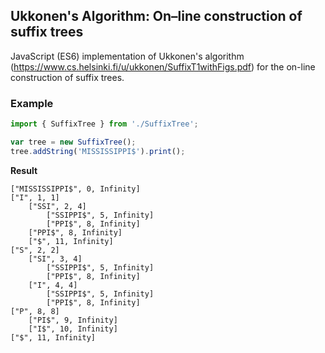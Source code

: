 ## Ukkonen's Algorithm: On–line construction of suffix trees

JavaScript (ES6) implementation of Ukkonen's algorithm (https://www.cs.helsinki.fi/u/ukkonen/SuffixT1withFigs.pdf) for the on-line construction of suffix trees.

### Example

```js
import { SuffixTree } from './SuffixTree';

var tree = new SuffixTree();
tree.addString('MISSISSIPPI$').print();
```
**Result**

```
["MISSISSIPPI$", 0, Infinity]
["I", 1, 1]
	["SSI", 2, 4]
		["SSIPPI$", 5, Infinity]
		["PPI$", 8, Infinity]
	["PPI$", 8, Infinity]
	["$", 11, Infinity]
["S", 2, 2]
	["SI", 3, 4]
		["SSIPPI$", 5, Infinity]
		["PPI$", 8, Infinity]
	["I", 4, 4]
		["SSIPPI$", 5, Infinity]
		["PPI$", 8, Infinity]
["P", 8, 8]
	["PI$", 9, Infinity]
	["I$", 10, Infinity]
["$", 11, Infinity]
```

